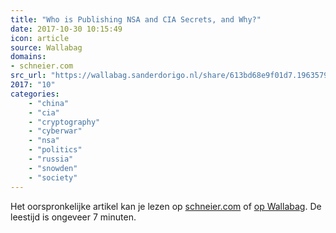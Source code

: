 ```yaml
---
title: "Who is Publishing NSA and CIA Secrets, and Why?"
date: 2017-10-30 10:15:49
icon: article
source: Wallabag
domains:
- schneier.com
src_url: "https://wallabag.sanderdorigo.nl/share/613bd68e9f01d7.19635799"
2017: "10"
categories:
    - "china"
    - "cia"
    - "cryptography"
    - "cyberwar"
    - "nsa"
    - "politics"
    - "russia"
    - "snowden"
    - "society"
---
```

Het oorspronkelijke artikel kan je lezen op [schneier.com](https://www.schneier.com/blog/archives/2017/05/who_is_publishi.html) of [op Wallabag](https://wallabag.sanderdorigo.nl/share/613bd68e9f01d7.19635799). De leestijd is ongeveer 7 minuten.